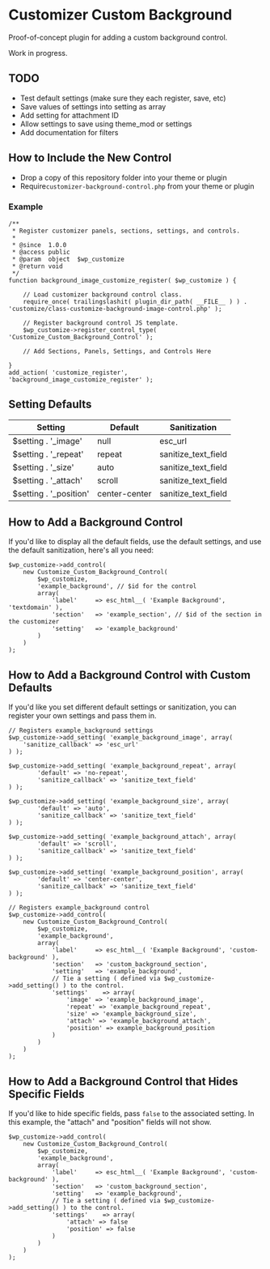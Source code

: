 # Customizer Custom Background

Proof-of-concept plugin for adding a custom background control.

Work in progress.

## TODO

* Test default settings (make sure they each register, save, etc)
* Save values of settings into setting as array
* Add setting for attachment ID
* Allow settings to save using theme_mod or settings
* Add documentation for filters

## How to Include the New Control

* Drop a copy of this repository folder into your theme or plugin
* Require`customizer-background-control.php` from your theme or plugin

### Example

```
/**
 * Register customizer panels, sections, settings, and controls.
 *
 * @since  1.0.0
 * @access public
 * @param  object  $wp_customize
 * @return void
 */
function background_image_customize_register( $wp_customize ) {

	// Load customizer background control class.
	require_once( trailingslashit( plugin_dir_path( __FILE__ ) ) . 'customize/class-customize-background-image-control.php' );

	// Register background control JS template.
	$wp_customize->register_control_type( 'Customize_Custom_Background_Control' );
	
	// Add Sections, Panels, Settings, and Controls Here
	
}
add_action( 'customize_register', 'background_image_customize_register' );
```

## Setting Defaults

| Setting                | Default         | Sanitization        |
| ---------------------- | --------------- | ------------------- |
| $setting . '_image'    | null            | esc_url             |
| $setting . '_repeat'   | repeat          | sanitize_text_field |
| $setting . '_size'     | auto            | sanitize_text_field |
| $setting . '_attach'   | scroll          | sanitize_text_field |
| $setting . '_position' | center-center   | sanitize_text_field |

## How to Add a Background Control

If you'd like to display all the default fields, use the default settings, and use the default sanitization, here's all you need:

```
$wp_customize->add_control(
	new Customize_Custom_Background_Control(
		$wp_customize,
		'example_background', // $id for the control
		array(
			'label'		=> esc_html__( 'Example Background', 'textdomain' ),
			'section'	=> 'example_section', // $id of the section in the customizer
			'setting'	=> 'example_background'
		)
	)
);
```

## How to Add a Background Control with Custom Defaults

If you'd like you set different default settings or sanitization, you can register your own settings and pass them in.

```
// Registers example_background settings
$wp_customize->add_setting( 'example_background_image', array(
	'sanitize_callback' => 'esc_url'
) );

$wp_customize->add_setting( 'example_background_repeat', array(
		'default' => 'no-repeat',
		'sanitize_callback' => 'sanitize_text_field'
) );

$wp_customize->add_setting( 'example_background_size', array(
		'default' => 'auto',
		'sanitize_callback' => 'sanitize_text_field'
) );

$wp_customize->add_setting( 'example_background_attach', array(
		'default' => 'scroll',
		'sanitize_callback' => 'sanitize_text_field'
) );

$wp_customize->add_setting( 'example_background_position', array(
		'default' => 'center-center',
		'sanitize_callback' => 'sanitize_text_field'
) );

// Registers example_background control
$wp_customize->add_control(
	new Customize_Custom_Background_Control(
		$wp_customize,
		'example_background',
		array(
			'label'		=> esc_html__( 'Example Background', 'custom-background' ),
			'section'	=> 'custom_background_section',
			'setting'	=> 'example_background',
			// Tie a setting ( defined via $wp_customize->add_setting() ) to the control.
			'settings'    => array(
				'image' => 'example_background_image',
				'repeat' => 'example_background_repeat',
				'size' => 'example_background_size',
				'attach' => 'example_background_attach',
				'position' => example_background_position
			)
		)
	)
);
```

## How to Add a Background Control that Hides Specific Fields

If you'd like to hide specific fields, pass `false` to the associated setting. In this example, the "attach" and "position" fields will not show.

```
$wp_customize->add_control(
	new Customize_Custom_Background_Control(
		$wp_customize,
		'example_background',
		array(
			'label'		=> esc_html__( 'Example Background', 'custom-background' ),
			'section'	=> 'custom_background_section',
			'setting'	=> 'example_background',
			// Tie a setting ( defined via $wp_customize->add_setting() ) to the control.
			'settings'    => array(
				'attach' => false
				'position' => false
			)
		)
	)
);
```